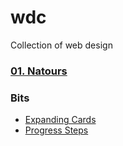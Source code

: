 # wdc

Collection of web design

### [01. Natours](https://emrido.github.io/wdc/01.natours)

### Bits

- [Expanding Cards](https://emrido.github.io/wdc/bits/01.expanding-cards)
- [Progress Steps](https://emrido.github.io/wdc/bits/02.progress-steps)
